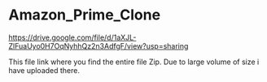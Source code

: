 # Amazon_Prime_Clone

https://drive.google.com/file/d/1aXJL-ZlFuaUyo0H7OqNyhhQz2n3AdfgF/view?usp=sharing

This file link where you find the entire file Zip.
Due to large volume of size i have uploaded there.
